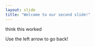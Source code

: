 ```yaml
---
layout: slide
title: "Welcome to our second slide!"
---
```

think this worked

Use the left arrow to go back!
